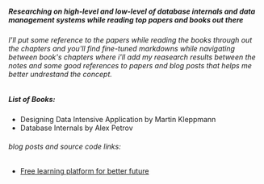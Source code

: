 ##### Researching on high-level and low-level of database internals and data management systems while reading top papers and books out there
###### I'll put some reference to the papers while reading the books through out the chapters and you'll find fine-tuned markdowns while navigating between book's chapters where i'll add my reasearch results between the notes and some good references to papers and blog posts that helps me better undrestand the concept.

##### List of Books:
- Designing Data Intensive Application by Martin Kleppmann
- Database Internals by Alex Petrov


###### blog posts and source code links:
- [Free learning platform for better future](https://www.javatpoint.com/dbms-tutorial)
